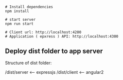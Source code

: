 ```
# Install dependencies
npm install

# start server
npm run start

# Client url: http://localhost:4200
# Application ( epxress ) API: http://localhost:4300
```


## Deploy dist folder to app server

Structure of dist folder:

/dist/server <-- expressjs
/dist/client <-- angular2
